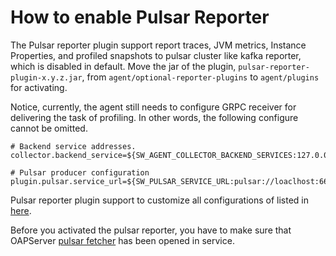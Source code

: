 # How to enable Pulsar Reporter

The Pulsar reporter plugin support report traces, JVM metrics, Instance Properties, and profiled snapshots to pulsar cluster like kafka reporter, which is disabled in default. Move the jar of the plugin, `pulsar-reporter-plugin-x.y.z.jar`, from `agent/optional-reporter-plugins` to `agent/plugins` for activating.

Notice, currently, the agent still needs to configure GRPC receiver for delivering the task of profiling. In other words, the following configure cannot be omitted.

```properties
# Backend service addresses.
collector.backend_service=${SW_AGENT_COLLECTOR_BACKEND_SERVICES:127.0.0.1:11800}

# Pulsar producer configuration
plugin.pulsar.service_url=${SW_PULSAR_SERVICE_URL:pulsar://loaclhost:6650}
```

Pulsar reporter plugin support to customize all configurations of listed in [here](http://pulsar.apache.org/docs/en/client-libraries-java/#producer).

Before you activated the pulsar reporter, you have to make sure that OAPServer [pulsar fetcher](../../backend/backend-fetcher.md#pulsar-fetcher) has been opened in service.
